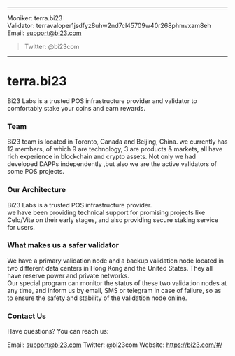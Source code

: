 
---
Moniker: terra.bi23<br/>
Validator: terravaloper1jsdfyz8uhw2nd7cl45709w40r268phmvxam8eh<br/>
Email: support@bi23.com<br/>
>Twitter: @bi23com<br/>

---

# terra.bi23

Bi23 Labs is a trusted POS infrastructure provider and validator to comfortably stake your coins and earn rewards.

### Team

Bi23 team is located in Toronto, Canada and Beijing, China. we currently has 12 members, of which 9 are technology, 3 are products & markets, all have rich experience in blockchain and crypto assets.  Not only we had developed DAPPs independently ,but also we are the active validators of some POS projects. 

### Our Architecture
Bi23 Labs is a trusted POS infrastructure provider.
<br/>
we have been providing technical support for promising projects like Celo/Vite on their early stages, and also providing secure staking service for users.

### What makes us a safer validator
We have a primary validation node and a backup validation node located in two different data centers in Hong Kong and the United States. They all have reserve power and private networks. 
<br/>Our special program can monitor the status of these two validation nodes at any time, and inform us by email, SMS or telegram in case of failure, so as to ensure the safety and stability of the validation node online.

### Contact Us
Have questions? You can reach us:

Email: support@bi23.com
Twitter: @bi23com
Website: https://bi23.com/#/

